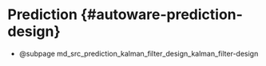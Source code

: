 Prediction {#autoware-prediction-design}
==========

- @subpage md_src_prediction_kalman_filter_design_kalman_filter-design
